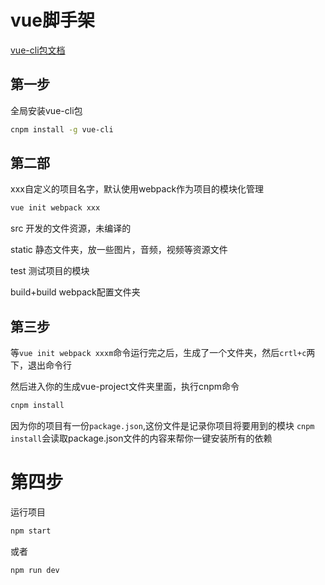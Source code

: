 # vue脚手架

[vue-cli包文档](https://www.npmjs.com/package/vue-cli)

## 第一步

全局安装vue-cli包
```bash
cnpm install -g vue-cli
```
## 第二部

xxx自定义的项目名字，默认使用webpack作为项目的模块化管理
```bash
vue init webpack xxx
```

src 开发的文件资源，未编译的

static 静态文件夹，放一些图片，音频，视频等资源文件

test 测试项目的模块

build+build webpack配置文件夹


## 第三步

等`vue init webpack xxxm`命令运行完之后，生成了一个文件夹，然后`crtl+c`两下，退出命令行

然后进入你的生成vue-project文件夹里面，执行cnpm命令
```bash
cnpm install
```
因为你的项目有一份`package.json`,这份文件是记录你项目将要用到的模块
`cnpm install`会读取package.json文件的内容来帮你一键安装所有的依赖


# 第四步

运行项目
```js
npm start
```
或者
```js
npm run dev
```